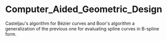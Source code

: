 # Computer_Aided_Geometric_Design
Casteljau's algorithm for Bézier curves and Boor's algorithm a generalization of the previous one for evaluating spline curves in B-spline form.
